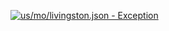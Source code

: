 [![us/mo/livingston.json - Exception](https://img.shields.io/badge/us/mo/livingston.json-Exception-red)](https://github.com/openaddresses/openaddresses/tree/master/sources/us/mo/livingston.json)